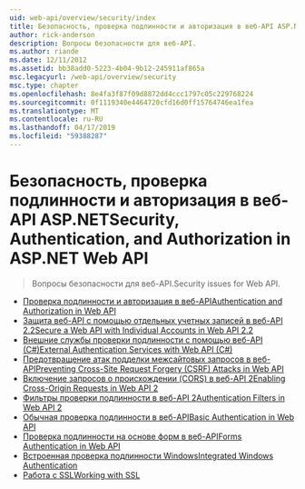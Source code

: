 ```yaml
---
uid: web-api/overview/security/index
title: Безопасность, проверка подлинности и авторизация в веб-API ASP.NET | Документация Майкрософт
author: rick-anderson
description: Вопросы безопасности для веб-API.
ms.author: riande
ms.date: 12/11/2012
ms.assetid: bb38add0-5223-4b04-9b12-245911af865a
msc.legacyurl: /web-api/overview/security
msc.type: chapter
ms.openlocfilehash: 8e4fa3f87f09d8872dd4ccc1797c05c229768224
ms.sourcegitcommit: 0f1119340e4464720cfd16d0ff15764746ea1fea
ms.translationtype: MT
ms.contentlocale: ru-RU
ms.lasthandoff: 04/17/2019
ms.locfileid: "59388287"
---
```

# <a name="security-authentication-and-authorization-in-aspnet-web-api"></a><span data-ttu-id="e2ce2-103">Безопасность, проверка подлинности и авторизация в веб-API ASP.NET</span><span class="sxs-lookup"><span data-stu-id="e2ce2-103">Security, Authentication, and Authorization in ASP.NET Web API</span></span>

> <span data-ttu-id="e2ce2-104">Вопросы безопасности для веб-API.</span><span class="sxs-lookup"><span data-stu-id="e2ce2-104">Security issues for Web API.</span></span>


- [<span data-ttu-id="e2ce2-105">Проверка подлинности и авторизация в веб-API</span><span class="sxs-lookup"><span data-stu-id="e2ce2-105">Authentication and Authorization in Web API</span></span>](authentication-and-authorization-in-aspnet-web-api.md)
- [<span data-ttu-id="e2ce2-106">Защита веб-API с помощью отдельных учетных записей в веб-API 2.2</span><span class="sxs-lookup"><span data-stu-id="e2ce2-106">Secure a Web API with Individual Accounts in Web API 2.2</span></span>](individual-accounts-in-web-api.md)
- [<span data-ttu-id="e2ce2-107">Внешние службы проверки подлинности с помощью веб-API (C#)</span><span class="sxs-lookup"><span data-stu-id="e2ce2-107">External Authentication Services with Web API (C#)</span></span>](external-authentication-services.md)
- [<span data-ttu-id="e2ce2-108">Предотвращение атак подделки межсайтовых запросов в веб-API</span><span class="sxs-lookup"><span data-stu-id="e2ce2-108">Preventing Cross-Site Request Forgery (CSRF) Attacks in Web API</span></span>](preventing-cross-site-request-forgery-csrf-attacks.md)
- [<span data-ttu-id="e2ce2-109">Включение запросов о происхождении (CORS) в веб-API 2</span><span class="sxs-lookup"><span data-stu-id="e2ce2-109">Enabling Cross-Origin Requests in Web API 2</span></span>](enabling-cross-origin-requests-in-web-api.md)
- [<span data-ttu-id="e2ce2-110">Фильтры проверки подлинности в веб-API 2</span><span class="sxs-lookup"><span data-stu-id="e2ce2-110">Authentication Filters in Web API 2</span></span>](authentication-filters.md)
- [<span data-ttu-id="e2ce2-111">Обычная проверка подлинности в веб-API</span><span class="sxs-lookup"><span data-stu-id="e2ce2-111">Basic Authentication in Web API</span></span>](basic-authentication.md)
- [<span data-ttu-id="e2ce2-112">Проверка подлинности на основе форм в веб-API</span><span class="sxs-lookup"><span data-stu-id="e2ce2-112">Forms Authentication in Web API</span></span>](forms-authentication.md)
- [<span data-ttu-id="e2ce2-113">Встроенная проверка подлинности Windows</span><span class="sxs-lookup"><span data-stu-id="e2ce2-113">Integrated Windows Authentication</span></span>](integrated-windows-authentication.md)
- [<span data-ttu-id="e2ce2-114">Работа с SSL</span><span class="sxs-lookup"><span data-stu-id="e2ce2-114">Working with SSL</span></span>](working-with-ssl-in-web-api.md)
